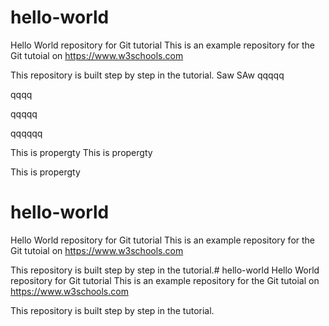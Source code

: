 # hello-world
Hello World repository for Git tutorial
This is an example repository for the Git tutoial on https://www.w3schools.com

This repository is built step by step in the tutorial.
Saw
SAw
qqqqq

qqqq

qqqqq

qqqqqq

This is propergty
This is propergty

This is propergty

# hello-world
Hello World repository for Git tutorial
This is an example repository for the Git tutoial on https://www.w3schools.com

This repository is built step by step in the tutorial.# hello-world
Hello World repository for Git tutorial
This is an example repository for the Git tutoial on https://www.w3schools.com

This repository is built step by step in the tutorial.
